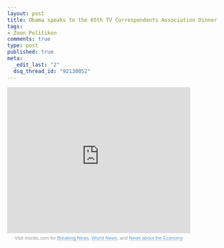 ```yaml
--- 
layout: post
title: Obama speaks to the 65th TV Correspondents Association Dinner
tags: 
- Zoon Politikon
comments: true
type: post
published: true
meta: 
  _edit_last: "2"
  dsq_thread_id: "92130052"
---
```

<div><iframe height="339" width="425" src="http://www.msnbc.msn.com/id/22425001/vp/31454672#31454672" frameborder="0" scrolling="no"></iframe><p style="font-size:11px; font-family:Arial, Helvetica, sans-serif; color: #999; margin-top: 5px; background: transparent; text-align: center; width: 425px;">Visit msnbc.com for <a style="text-decoration:none !important; border-bottom: 1px dotted #999 !important; font-weight:normal !important; height: 13px; color:#5799DB !important;" href="http://www.msnbc.msn.com">Breaking News</a>, <a href="http://www.msnbc.msn.com/id/3032507" style="text-decoration:none !important; border-bottom: 1px dotted #999 !important; font-weight:normal !important; height: 13px; color:#5799DB !important;">World News</a>, and <a href="http://www.msnbc.msn.com/id/3032072" style="text-decoration:none !important; border-bottom: 1px dotted #999 !important; font-weight:normal !important; height: 13px; color:#5799DB !important;">News about the Economy</a></p></div>

